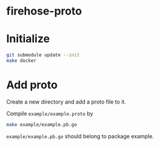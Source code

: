 # firehose-proto

# Initialize

``` bash
git submodule update --init
make docker
```

# Add proto

Create a new directory and add a proto file to it.

Compile `example/example.proto` by

``` bash
make example/example.pb.go
```

`example/example.pb.go` should belong to package example.
